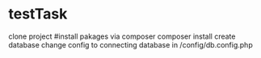 # testTask
clone project
#install pakages via composer
composer install
create database
change config to connecting database in /config/db.config.php
